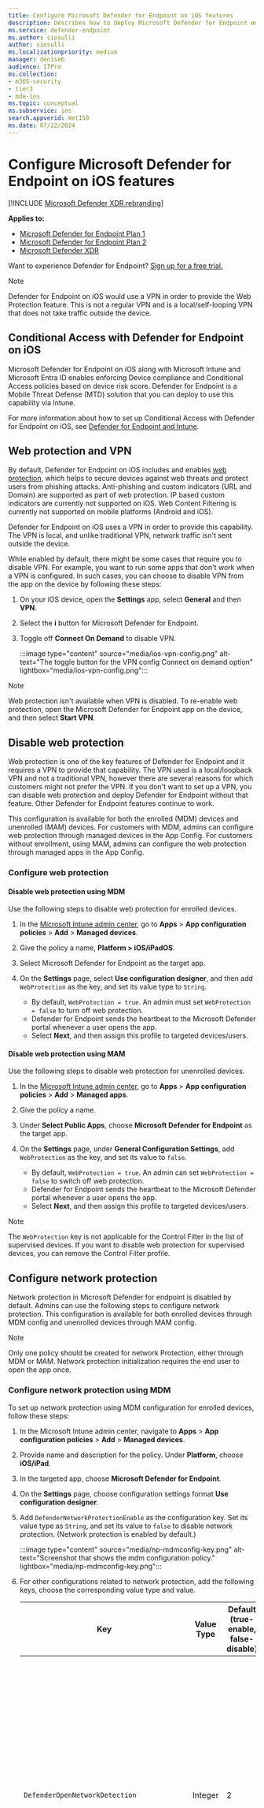 ```yaml
---
title: Configure Microsoft Defender for Endpoint on iOS features
description: Describes how to deploy Microsoft Defender for Endpoint on iOS features.
ms.service: defender-endpoint
ms.author: siosulli
author: siosulli
ms.localizationpriority: medium
manager: deniseb
audience: ITPro
ms.collection: 
- m365-security
- tier3
- mde-ios
ms.topic: conceptual
ms.subservice: ios
search.appverid: met150
ms.date: 07/22/2024
---
```


# Configure Microsoft Defender for Endpoint on iOS features

[!INCLUDE [Microsoft Defender XDR rebranding](../includes/microsoft-defender.md)]

**Applies to:**

- [Microsoft Defender for Endpoint Plan 1](microsoft-defender-endpoint.md)
- [Microsoft Defender for Endpoint Plan 2](microsoft-defender-endpoint.md)
- [Microsoft Defender XDR](/defender-xdr)

Want to experience Defender for Endpoint? [Sign up for a free trial.](https://signup.microsoft.com/create-account/signup?products=7f379fee-c4f9-4278-b0a1-e4c8c2fcdf7e&ru=https://aka.ms/MDEp2OpenTrial?ocid=docs-wdatp-exposedapis-abovefoldlink)

> [!NOTE]
> Defender for Endpoint on iOS would use a VPN in order to provide the Web Protection feature. This is not a regular VPN and is a local/self-looping VPN that does not take traffic outside the device.

## Conditional Access with Defender for Endpoint on iOS

Microsoft Defender for Endpoint on iOS along with Microsoft Intune and Microsoft Entra ID enables enforcing Device compliance and Conditional Access policies based on device risk score. Defender for Endpoint is a Mobile Threat Defense (MTD) solution that you can deploy to use this capability via Intune.

For more information about how to set up Conditional Access with Defender for Endpoint on iOS, see [Defender for Endpoint and Intune](/mem/intune/protect/advanced-threat-protection).

## Web protection and VPN

By default, Defender for Endpoint on iOS includes and enables [web protection](web-protection-overview.md), which helps to secure devices against web threats and protect users from phishing attacks. Anti-phishing and custom indicators (URL and Domain) are supported as part of web protection. IP based custom indicators are currently not supported on iOS. Web Content Filtering is currently not supported on mobile platforms (Android and iOS).

Defender for Endpoint on iOS uses a VPN in order to provide this capability. The VPN is local, and unlike traditional VPN, network traffic isn't sent outside the device.

While enabled by default, there might be some cases that require you to disable VPN. For example, you want to run some apps that don't work when a VPN is configured. In such cases, you can choose to disable VPN from the app on the device by following these steps:

1. On your iOS device, open the **Settings** app, select **General** and then **VPN**.

2. Select the **i** button for Microsoft Defender for Endpoint.

3. Toggle off **Connect On Demand** to disable VPN.

   :::image type="content" source="media/ios-vpn-config.png" alt-text="The toggle button for the VPN config Connect on demand option" lightbox="media/ios-vpn-config.png":::

> [!NOTE]
> Web protection isn't available when VPN is disabled. To re-enable web protection, open the Microsoft Defender for Endpoint app on the device, and then select **Start VPN**.

## Disable web protection

Web protection is one of the key features of Defender for Endpoint and it requires a VPN to provide that capability. The VPN used is a local/loopback VPN and not a traditional VPN, however there are several reasons for which customers might not prefer the VPN. If you don't want to set up a VPN, you can disable web protection and deploy Defender for Endpoint without that feature. Other Defender for Endpoint features continue to work.

This configuration is available for both the enrolled (MDM) devices and unenrolled (MAM) devices. For customers with MDM, admins can configure web protection through managed devices in the App Config. For customers without enrollment, using MAM, admins can configure the web protection through managed apps in the App Config.

### Configure web protection

#### Disable web protection using MDM

Use the following steps to disable web protection for enrolled devices.

1. In the [Microsoft Intune admin center](https://go.microsoft.com/fwlink/?linkid=2109431), go to **Apps** \> **App configuration policies** \> **Add** \> **Managed devices**.
   
2. Give the policy a name, **Platform \> iOS/iPadOS**.

3. Select Microsoft Defender for Endpoint as the target app.

4. On the **Settings** page, select **Use configuration designer**, and then add `WebProtection` as the key, and set its value type to `String`.

   - By default, `WebProtection = true`. An admin must set `WebProtection = false` to turn off web protection.
   - Defender for Endpoint sends the heartbeat to the Microsoft Defender portal whenever a user opens the app.
   - Select **Next**, and then assign this profile to targeted devices/users.

#### Disable web protection using MAM

Use the following steps to disable web protection for unenrolled devices.

1. In the [Microsoft Intune admin center](https://go.microsoft.com/fwlink/?linkid=2109431), go to **Apps** \> **App configuration policies** \> **Add** \> **Managed apps**.

2. Give the policy a name.

3. Under **Select Public Apps**, choose **Microsoft Defender for Endpoint** as the target app.

4. On the **Settings** page, under **General Configuration Settings**, add `WebProtection` as the key, and set its value to `false`.

   - By default, `WebProtection = true`. An admin can set `WebProtection = false` to switch off web protection.
   - Defender for Endpoint sends the heartbeat to the Microsoft Defender portal whenever a user opens the app.
   - Select **Next**, and then assign this profile to targeted devices/users.

> [!NOTE]
> The `WebProtection` key is not applicable for the Control Filter in the list of supervised devices. If you want to disable web protection for supervised devices, you can remove the Control Filter profile.

## Configure network protection

Network protection in Microsoft Defender for endpoint is disabled by default. Admins can use the following steps to configure network protection. This configuration is available for both enrolled devices through MDM config and unenrolled devices through MAM config.

> [!NOTE]
> Only one policy should be created for network Protection, either through MDM or MAM. Network protection initialization requires the end user to open the app once.

### Configure network protection using MDM

To set up network protection using MDM configuration for enrolled devices, follow these steps:

1. In the Microsoft Intune admin center, navigate to **Apps** \> **App configuration policies** \> **Add** \> **Managed devices**.

2. Provide name and description for the policy. Under **Platform**, choose **iOS/iPad**.

3. In the targeted app, choose **Microsoft Defender for Endpoint**.

4. On the **Settings** page, choose configuration settings format **Use configuration designer**.

5. Add `DefenderNetworkProtectionEnable` as the configuration key. Set its value type as `String`, and set its value to `false` to disable network protection. (Network protection is enabled by default.)

   :::image type="content" source="media/np-mdmconfig-key.png" alt-text="Screenshot that shows the mdm configuration policy." lightbox="media/np-mdmconfig-key.png":::

6. For other configurations related to network protection, add the following keys, choose the corresponding value type and value.

   | Key | Value Type | Default (true-enable, false-disable) | Description |
   | --- | --- | --- | --- |
   | `DefenderOpenNetworkDetection` | Integer | 2 | 1 - Audit, 0 - Disable, 2 - Enable (default). This setting is managed by an IT Admin to audit, disable, or enable open network detection, respectively. In audit mode, alerts are sent only to the Microsoft Defender portal with no end-user experience. For end-user experience, set it to `Enable`.|
   | `DefenderEndUserTrustFlowEnable` | String | false | true - enable, false - disable; This setting is used by IT admins to enable or disable the end user in-app experience to trust and untrust the unsecure and suspicious networks. |
   | `DefenderNetworkProtectionAutoRemediation` | String | true | true - enable, false - disable; This setting is used by the IT admin to enable or disable the remediation alerts that are sent when a user performs remediation activities like switching to safer WIFI access points.|
   | `DefenderNetworkProtectionPrivacy` | String | true | true - enable, false - disable; This setting is managed by IT admin to enable or disable privacy in network protection. If privacy is disabled, then user consent to share the malicious wifi is shown. If privacy is enabled, then no user consent is shown and no app data is collected. |
   
7. In the **Assignments** section, an admin can choose groups of users to include and exclude from the policy.

8. Review and create the configuration policy.

### Configure network protection using MAM

Use the following procedure to set up MAM config for unenrolled devices for network protection (Authenticator device registration is required for MAM configuration) in iOS devices. 

1. In the Microsoft Intune admin center, navigate to **Apps** \> **App configuration policies** \> **Add** \> **Managed apps** \> **Create a new App configuration policy**.

   :::image type="content" source="media/addiosconfig.png" alt-text="Add configuration policy." lightbox="media/addiosconfig.png":::

2. Provide a name and description to uniquely identify the policy. Then select **Select Public apps**, and choose **Microsoft Defender for Platform iOS/iPadOS**.

   :::image type="content" source="media/nameiosconfig.png" alt-text="Name the configuration." lightbox="media/nameiosconfig.png":::

3. On the **Settings** page, add **DefenderNetworkProtectionEnable** as the key and the value as `false` to disable network protection. (Network protection is enabled by default.)

   :::image type="content" source="media/addiosconfigvalue.png" alt-text="Add configuration value." lightbox="media/addiosconfigvalue.png":::

4. For other configurations related to network protection, add the following keys and appropriate corresponding value.

   |Key| Default (true - enable, false - disable)|Description|
   |---|---|---|
   |`DefenderOpenNetworkDetection`|2| 1 - Audit, 0 - Disable, 2 - Enable (default). This setting is managed by an IT admin to enable, audit, or disable open network detection. In Audit mode, alerts are sent only to the ATP portal with no user side experience. For user experience, set the config to "Enable" mode.|
   |`DefenderEndUserTrustFlowEnable`| false | true - enable, false - disable; This setting is used by IT admins to enable or disable the end user in-app experience to trust and untrust the unsecure and suspicious networks.|
   |`DefenderNetworkProtectionAutoRemediation`| true |true - enable, false - disable; This setting is used by the IT admin to enable or disable the remediation alerts that are sent when a user performs remediation activities like switching to safer WIFI access points.|
   |`DefenderNetworkProtectionPrivacy`| true |true - enable, false - disable; This setting is managed by IT admin to enable or disable privacy in network protection. If privacy is disabled, then user consent to share the malicious wifi is shown. If privacy is enabled, then no user consent is shown and no app data is collected. |
   
5. In the **Assignments** section, an admin can choose groups of users to include and exclude from the policy.

   :::image type="content" source="media/assigniosconfig.png" alt-text="Assign configuration." lightbox="media/assigniosconfig.png":::

6. Review and create the configuration policy.

## Coexistence of multiple VPN profiles

Apple iOS doesn't support multiple device-wide VPNs to be active simultaneously. While multiple VPN profiles can exist on the device, only one VPN can be active at a time.

## Configure Microsoft Defender for Endpoint risk signal in app protection policy (MAM)

Microsoft Defender for Endpoint on iOS enables the App Protection Policy scenario. End-users can install the latest version of the app directly from the Apple app store. Ensure the device is registered to Authenticator with the same account being used to onboard in Defender for successful MAM registration.

Microsoft Defender for Endpoint can be configured to send threat signals to be used in App Protection Policies (APP, also known as MAM) on iOS/iPadOS. With this capability, you can use Microsoft Defender for Endpoint to protect access to corporate data from unenrolled devices as well.

Follow the steps in the following link to set up app protection policies with Microsoft Defender for Endpoint [Configure Defender risk signals in app protection policy (MAM)](ios-install-unmanaged.md)

For more details on MAM or app protection policy, see [iOS app protection policy settings](/mem/intune/apps/app-protection-policy-settings-ios).

## Privacy controls

Microsoft Defender for Endpoint on iOS enables privacy controls for both admins and end users. This includes the controls for enrolled (MDM) and unenrolled (MAM) devices.

If you're using MDM, your admins can configure privacy controls through **Managed devices** in the App Config. If you're using MAM without enrollment, your admins can configure privacy controls through **Managed apps** in the App Config. End users also can configure privacy settings in Microsoft Defender app settings.

### Configure privacy in phish alert report

Customers can now enable privacy control for the phish report sent by Microsoft Defender for Endpoint on iOS so that the domain name isn't included as part of a phish alert whenever a phish website is detected and blocked by Microsoft Defender for Endpoint.

#### Configure privacy controls in MDM

Use the following steps to enable privacy and not collect the domain name as part of the phish alert report for enrolled devices.

1. In the [Microsoft Intune admin center](https://go.microsoft.com/fwlink/?linkid=2109431), go to **Apps** \> **App configuration policies** \> **Add** \> **Managed devices**.

2. Give the policy a name, **Platform \> iOS/iPadOS**, select the profile type.

3. Select **Microsoft Defender for Endpoint** as the target app.

4. On the **Settings** page, select **Use configuration designer** and add `DefenderExcludeURLInReport` as the key, and set its value type to **Boolean**.

   - To enable privacy and not collect the domain name, enter the value as `true` and assign this policy to users. By default, this value is set to `false`.
   - For users with key set as `true`, the phish alert doesn't contain the domain name information whenever a malicious site is detected and blocked by Defender for Endpoint.

5. Select **Next** and assign this profile to targeted devices/users.

#### Configure privacy controls in MAM

Use the following steps to enable privacy and not collect the domain name as part of the phish alert report for unenrolled devices.

1. In the [Microsoft Intune admin center](https://go.microsoft.com/fwlink/?linkid=2109431), go to **Apps** \> **App configuration policies** \> **Add** \> **Managed apps**.

2. Give the policy a name.

3. Under **Select Public Apps**, choose **Microsoft Defender for Endpoint** as the target app.

4. On the **Settings** page, under the **General Configuration Settings**, add `DefenderExcludeURLInReport` as the key, and set its value as `true`.

   - To enable privacy and not collect the domain name, enter the value as `true` and assign this policy to users. By default, this value is set to `false`.
   - For users with key set as `true`, the phish alert doesn't contain the domain name information whenever a malicious site is detected and blocked by Defender for Endpoint.

5. Select **Next** and assign this profile to targeted devices/users.

#### Configure end-user privacy controls in the Microsoft Defender app

These controls help the end user to configure the information shared to their organization.

For supervised devices, end-user controls aren't visible. Your admin decides and controls the settings. However, for unsupervised devices, the control is displayed under the **Settings \> Privacy**.

Users see a toggle for **Unsafe Site Info**. This toggle is only visible if admin has set `DefenderExcludeURLInReport = true`.

If enabled by an admin, users can specify whether to send unsafe site info to their organization. By default, it's set to `false`, which means unsafe site information isn't sent. If user toggles it to `true`, unsafe site details are sent.

Turning privacy controls on or off doesn't impact the device compliance check or conditional access.

> [!NOTE]
> On Supervised devices with the configuration profile, Microsoft Defender for Endpoint can access the entire URL and if it is found to be phishing, it is blocked.
> On an Unsupervised device, Microsoft Defender for Endpoint has access to only the domain name, and if the domain is not a phishing URL, it won't be blocked.

## Optional permissions

Microsoft Defender for Endpoint on iOS enables optional permissions in the onboarding flow. Currently the permissions required by Defender for Endpoint are mandatory in the onboarding flow. With this feature, admins can deploy Defender for Endpoint on BYOD devices without enforcing the mandatory VPN permission during onboarding. End users can onboard the app without the mandatory permissions and can later review these permissions. This feature is currently present only for enrolled devices (MDM).

### Configure optional permissions using MDM

Admins can use the following steps to enable Optional VPN permission for enrolled devices.

1. In the [Microsoft Intune admin center](https://go.microsoft.com/fwlink/?linkid=2109431), go to **Apps** \> **App configuration policies** \> **Add** \> **Managed devices**.

2. Give the policy a name, select **Platform \> iOS/iPadOS**.

3. Select **Microsoft Defender for Endpoint** as the target app.

4. On the **Settings** page, select **Use configuration designer** and add `DefenderOptionalVPN` as the key, and set its value type as `Boolean`.

   - To enable optional VPN permission, enter value as `true` and assign this policy to users. By default, this value is set to `false`.
   - For users with key set as `true`, the users are able to onboard the app without giving the VPN permission.

5. Select **Next** and assign this profile to targeted devices/users.

### Configure optional permissions as an end user

End users install and open the Microsoft Defender app to start onboarding.

- If an admin has set up optional permissions, then the user can Skip VPN permission and complete onboarding.
- Even if the user has skipped VPN, the device is able to onboard, and a heartbeat is sent.
- If VPN is disabled, web protection isn't active.
- Later, the user can enable web protection from within the app, which installs the VPN configuration on the device.

> [!NOTE]
> Optional Permission is different from Disable Web Protection. Optional VPN Permission only helps to skip the permission during onboarding but its available for the end user to later review and enable it. While Disable Web Protection allows users to onboard the Defender for Endpoint app without the Web Protection. It cannot be enabled later.

## Jailbreak detection

Microsoft Defender for Endpoint has the capability of detecting unmanaged and managed devices that are jailbroken. These jailbreak checks are done periodically. If a device is detected as jailbroken, these events occur:

- A high-risk alert is reported to the Microsoft Defender portal. If device Compliance and Conditional Access is set up based on device risk score, then the device is blocked from accessing corporate data.
- User data on app is cleared. When user opens the app after jailbreaking, the VPN profile (only MDE loopback VPN Profile) also is deleted, and no web protection is offered. VPN profiles delivered by Intune are not removed.

### Configure compliance policy against jailbroken devices

To protect corporate data from being accessed on jailbroken iOS devices, we recommend that you set up the following compliance policy on Intune.

> [!NOTE]
> Jailbreak detection is a capability provided by Microsoft Defender for Endpoint on iOS. However, we recommend that you setup this policy as an additional layer of defense against jailbreak scenarios.

Follow the steps below to create a compliance policy against jailbroken devices.

1. In the [Microsoft Intune admin center](https://go.microsoft.com/fwlink/?linkid=2109431), go to **Devices** \> **Compliance policies** \> **Create Policy**. Select "iOS/iPadOS" as platform and select **Create**.

   :::image type="content" source="media/ios-jb-policy.png" alt-text="The Create Policy tab" lightbox="media/ios-jb-policy.png":::

2. Specify a name of the policy, such as *Compliance Policy for Jailbreak*.

3. In the compliance settings page, select to expand **Device Health** section and select `Block` in the **Jailbroken devices** field.

   :::image type="content" source="media/ios-jb-settings.png" alt-text="The Compliance settings tab" lightbox="media/ios-jb-settings.png":::

4. In the **Actions for noncompliance** section, select the actions as per your requirements, and then select **Next**.

   :::image type="content" source="media/ios-jb-actions.png" alt-text="The Actions for noncompliance tab" lightbox="media/ios-jb-actions.png":::

5. In the **Assignments** section, select the user groups that you want to include for this policy and then select **Next**.

6. In the **Review + Create** section, verify that all the information entered is correct and then select **Create**.

## Configure custom indicators

Defender for Endpoint on iOS enables admins to configure custom indicators on iOS devices as well. For more information on how to configure custom indicators, see [Manage indicators](manage-indicators.md).

> [!NOTE]
> Defender for Endpoint on iOS supports creating custom indicators only for URLs and domains. IP based custom indicators is not supported on iOS.
>
> For iOS, no alerts are generated on Microsoft Defender XDR when the URL or domain set in the indicator is accessed.

## Configure vulnerability assessment of apps

Reducing cyber risk requires comprehensive risk-based vulnerability management to identify, assess, remediate, and track all your biggest vulnerabilities across your most critical assets, all in a single solution. Visit this [page](/defender-vulnerability-management/defender-vulnerability-management) to learn more about Microsoft Defender Vulnerability Management in Microsoft Defender for Endpoint.

Defender for Endpoint on iOS supports vulnerability assessments of OS and apps. Vulnerability assessment of iOS versions is available for both enrolled (MDM) and unenrolled (MAM) devices. Vulnerability assessment of apps is only for enrolled (MDM) devices. Admins can use the following steps to configure the vulnerability assessment of apps.

### On a supervised device

1. Ensure the device is configured in the [Supervised mode](ios-install.md#complete-deployment-for-supervised-devices).

2. To enable the feature in the [Microsoft Intune admin center](https://go.microsoft.com/fwlink/?linkid=2109431), go to **Endpoint Security** \> **Microsoft Defender for Endpoint** \> **Enable App sync for iOS/iPadOS devices**.

     :::image type="content" source="media/tvm-app-sync-toggle.png" alt-text="App sync toggleSup" lightbox="media/tvm-app-sync-toggle.png":::

> [!NOTE]
> To get the list of all the apps including unmanaged apps, the admin has to enable **Send full application inventory data on personally owned iOS/iPadOS devices** setting in the Intune Admin Portal for the supervised devices marked as "Personal".
> For the supervised devices marked as "Corporate" in the Intune Admin Portal, the admin need not enable **Send full application inventory data on personally owned iOS/iPadOS devices**.

### On an unsupervised device

1. To enable the feature in the [Microsoft Intune admin center](https://go.microsoft.com/fwlink/?linkid=2109431), go to **Endpoint Security** \> **Microsoft Defender for Endpoint** \> **Enable App sync for iOS/iPadOS devices**.

   :::image type="content" source="media/tvm-app-sync-toggle.png" alt-text="App sync toggle" lightbox="media/tvm-app-sync-toggle.png":::

2. To get the list of all the apps including unmanaged apps, enable the toggle **Send full application inventory data on personally owned iOS/iPadOS devices**.

    :::image type="content" source="media/tvm-full-app-data.png" alt-text="Full App Data" lightbox="media/tvm-full-app-data.png":::

3. Use the following steps to configure the privacy setting.

   1. Go to **Apps** \> **App configuration policies** \> **Add** \> **Managed devices**.
   
   2. Give the policy a name, **Platform** \> **iOS/iPadOS**.

   3. Select **Microsoft Defender for Endpoint** as the target app.

   4. On the **Settings** page, select Use configuration designer and add `DefenderTVMPrivacyMode` as the key. Set its value type as `String`.

      - To disable privacy and collect the list of apps installed, specify the value as `False`, and then assign this policy to users. 
      - By default, this value is set to `True` for unsupervised devices.
      - For users with key set as `False`, Defender for Endpoint sends the list of apps installed on the device for vulnerability assessment.
   
   5. Select **Next** and assign this profile to targeted devices/users.
   
   6. Turning privacy controls on or off doesn't impact the device compliance check or conditional access.

4. Once the config is applied, end users must open the app to approve the privacy setting.

   - The privacy approval screen appears only for unsupervised devices.
   - Only if end-user approves the privacy, the app information is sent to the Defender for Endpoint console.

   :::image type="content" source="media/tvm-user-privacy2.png" alt-text="Screenshot of the end user privacy screen." lightbox="media/tvm-user-privacy2.png":::

Once the client versions are deployed to target iOS devices, processing starts. Vulnerabilities found on those devices start showing up in the Defender Vulnerability Management dashboard. The processing might take few hours (max 24 hours) to complete. This time frame is especially true for the entire list of apps to show up in the software inventory.

> [!NOTE]
> If you're using SSL inspection solution within your iOS device, add the domain names `securitycenter.windows.com` (in commercial environments) and `securitycenter.windows.us` (in GCC environments) for threat and vulnerability management features to work.

## Disable sign out

Defender for Endpoint on iOS supports deployment without sign out button in the app to prevent users from signing out of the Defender app. This is important to prevent users from tampering the device. 

This configuration is available for both the enrolled (MDM) devices as well as unenrolled (MAM) devices. Admins can use the following steps to configure the Disable sign out

### Configure disable sign out using MDM

**For enrolled devices (MDM)**

1. In the Microsoft Intune admin center, go to **Apps** \> **App configuration policies** \> **Add** \> **Managed devices**.

2. Give the policy a name, and then select **Platform** \> **iOS/iPadOS**.

3. Select `Microsoft Defender for Endpoint` as the target app. 

4. On the **Settings** page, select **Use configuration designer**, and add `DisableSignOut` as the key. Set its value type as `String`.

   - By default, `DisableSignOut = false`.
   - An admin can set `DisableSignOut = true` to disable the sign-out button in the app. Users don't see the sign out button once the policy is pushed.

5. Select **Next**, and then assign this policy to targeted devices/users.

### Configure disable sign out using MAM

**For unenrolled devices (MAM)**

1. In the Microsoft Intune admin center, navigate to **Apps** > **App configuration policies** > **Add** > **Managed apps**.

2. Give the policy a name.

3. Under **Select Public Apps**, select `Microsoft Defender for Endpoint` as the target app.

4. On the **Settings** page, add `DisableSignOut` as the key, and set its value as `true`.

   - By default, `DisableSignOut = false`.
   - An admin can set `DisableSignOut = true` to disable the sign-out button in the app. Users don't see the sign-out button once the policy is pushed.

5. Select **Next**, and then assign this policy to targeted devices/users.

## Device tagging

Defender for Endpoint on iOS enables bulk tagging the mobile devices during onboarding by allowing the admins to set up tags via Intune. Admin can configure the device tags through Intune via configuration policies and push them to user's devices. Once the User installs and activates Defender, the client app passes the device tags to the Microsoft Defender portal. The Device tags appear against the devices in the Device Inventory. 

This configuration is available for both the enrolled (MDM) devices as well as unenrolled (MAM) devices. Admins can use the following steps to configure the Device tags.

### Configure device tags using MDM

**For enrolled devices (MDM)**

1. In the Microsoft Intune admin center, go to **Apps** \> **App configuration policies** \> **Add** \> **Managed devices**.

2. Give the policy a name, and then select **Platform** \> **iOS/iPadOS**.

3. Select `Microsoft Defender for Endpoint` as the target app. 

4. On the **Settings** page, select **Use configuration designer**, and add `DefenderDeviceTag` as the key. Set its value type as `String`.

   - An admin can assign a new tag by adding the key `DefenderDeviceTag` and setting a value for the device tag.
   - An admin can edit an existing tag by modifying the value of the key `DefenderDeviceTag`.
   - An admin can delete an existing tag by removing the key `DefenderDeviceTag`.

5. Select **Next**, and then assign this policy to targeted devices/users.

### Configure device tags using MAM

**For unenrolled devices (MAM)**

1. In the Microsoft Intune admin center, go to **Apps** > **App configuration policies** > **Add** > **Managed apps**.

2. Give the policy a name.

3. Under the **Select Public Apps**, choose `Microsoft Defender for Endpoint` as the target app.

4. On the **Settings** page, add `DefenderDeviceTag` as the key (under **General Configuration Settings**).

   - An admin can assign a new tag by adding the key `DefenderDeviceTag` and setting a value for device tag.
   - An admin can edit an existing tag by modifying the value of the key `DefenderDeviceTag`.
   - An admin can delete an existing tag by removing the key `DefenderDeviceTag`.

5. Select **Next**, and then assign this policy to targeted devices/users.

> [!NOTE] 
> The Microsoft Defender app must be opened for tags to be synced with Intune and passed to the Microsoft Defender portal. It may take up to 18 hours for tags to reflect in the portal.

## Suppress OS update notifications

A configuration is available for customers to suppress OS update notification in Defender for Endpoint on iOS. Once the config key is set in the Intune App configuration policies, Defender for Endpoint will not send any notifications on the device for OS updates. However, when you open the Microsoft Defender app, the Device Health card is visible and show the state of your OS. 

This configuration is available for both the enrolled (MDM) devices as well as unenrolled (MAM) devices. Admins can use the following steps to suppress the OS update Notification.

### Configure OS update notifications using MDM

**For enrolled devices (MDM)**

1. In the Microsoft Intune admin center, go to **Apps** \> **App configuration policies** \> **Add** \> **Managed devices**.

2. Give the policy a name, select **Platform** \> **iOS/iPadOS**.

3. Select `Microsoft Defender for Endpoint` as the target app. 

4. On the **Settings** page, select **Use configuration designer**, and add `SuppressOSUpdateNotification` as the key. Set its value type as `String`.

   - By default, `SuppressOSUpdateNotification = false`.
   - An admin can set `SuppressOSUpdateNotification = true` to suppress the OS update notifications.
   - Select **Next** and assign this policy to targeted devices/users.

### Configure OS update notifications using MAM

**For unenrolled devices (MAM)**

1. In the Microsoft Intune admin center, navigate to **Apps** > **App configuration policies** > **Add** > **Managed apps**.

2. Give the policy a name.

3. Under the **Select Public Apps**, choose `Microsoft Defender for Endpoint` as the target app.

4. On the **Settings** page, add `SuppressOSUpdateNotification` as the key (under **General Configuration Settings**).

   - By default, `SuppressOSUpdateNotification = false`.
   - An admin can set `SuppressOSUpdateNotification = true` to suppress the OS update notifications.

5. Select **Next** and assign this policy to targeted devices/users.

## Configure the option to send in-app feedback

Customers now have the option to configure the ability to send feedback data to Microsoft within the Defender for Endpoint app. Feedback data helps Microsoft improve  products and troubleshoot issues.

> [!NOTE]
> For US Government cloud customers, feedback data collection is disabled by default.

Use the following steps to configure the option to send feedback data to Microsoft:

1. In the [Microsoft Intune admin center](https://go.microsoft.com/fwlink/?linkid=2109431), go to **Apps** \> **App configuration policies** \> **Add** \> **Managed devices**.

2. Give the policy a name, and select **Platform \> iOS/iPadOS** as the profile type.

3. Select `Microsoft Defender for Endpoint` as the target app.

4. On the **Settings** page, select **Use configuration designer** and add `DefenderFeedbackData` as the key, and set its value type as `Boolean`.

   - To remove the ability of end-users to provide feedback, set the value as `false` and assign this policy to users. By default, this value is set to `true`. For US Government customers, the default value is set to 'false'.
   - For users with key set as `true`, there is an option to send Feedback data to Microsoft within the app (**Menu** \> **Help & Feedback** \> **Send Feedback to Microsoft**).

5. Select **Next** and assign this profile to targeted devices/users.

## Report unsafe sites

Phishing websites impersonate trustworthy websites for the purpose of obtaining your personal or financial information. Visit the [Provide feedback about network protection](https://www.microsoft.com/wdsi/filesubmission/exploitguard/networkprotection) page to report a website that could be a phishing site.

[!INCLUDE [Microsoft Defender for Endpoint Tech Community](../includes/defender-mde-techcommunity.md)]
